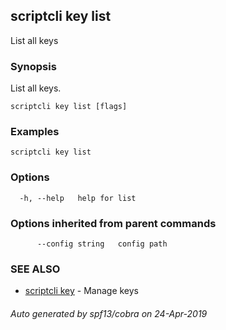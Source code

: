 ## scriptcli key list

List all keys

### Synopsis

List all keys.

```
scriptcli key list [flags]
```

### Examples

```
scriptcli key list
```

### Options

```
  -h, --help   help for list
```

### Options inherited from parent commands

```
      --config string   config path
```

### SEE ALSO

* [scriptcli key](scriptcli_key.md)	 - Manage keys

###### Auto generated by spf13/cobra on 24-Apr-2019
